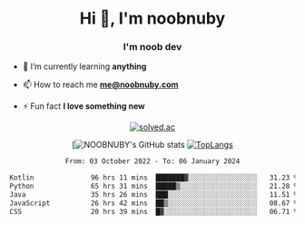 <h1 align="center">Hi 👋, I'm noobnuby</h1>
<h3 align="center">I'm noob dev</h3>

- 🌱 I’m currently learning **anything**

- 📫 How to reach me **me@noobnuby.com**

- ⚡ Fun fact **I love something new**

<div align="center">
  
[![solved.ac](https://solvedac-cards-starcea.paring.moe/profile/noobnuby)](https://solved.ac/profile/noobnuby)

<div>
<div align="center">

[![NOOBNUBY's GitHub stats](https://github-readme-stats.vercel.app/api?username=NOOBNUBY&show_icons=true&theme=dark)
[![TopLangs](https://github-readme-stats.vercel.app/api/top-langs/?username=NOOBNUBY&layout=compact&theme=dark)](https://github.com/anuraghazra/github-readme-stats)

</div>

<!--START_SECTION:waka-->

```txt
From: 03 October 2022 - To: 06 January 2024

Kotlin              96 hrs 11 mins  ███████▓░░░░░░░░░░░░░░░░░   31.23 %
Python              65 hrs 31 mins  █████▒░░░░░░░░░░░░░░░░░░░   21.28 %
Java                35 hrs 26 mins  ███░░░░░░░░░░░░░░░░░░░░░░   11.51 %
JavaScript          26 hrs 42 mins  ██▒░░░░░░░░░░░░░░░░░░░░░░   08.67 %
CSS                 20 hrs 39 mins  █▓░░░░░░░░░░░░░░░░░░░░░░░   06.71 %
```

<!--END_SECTION:waka-->
